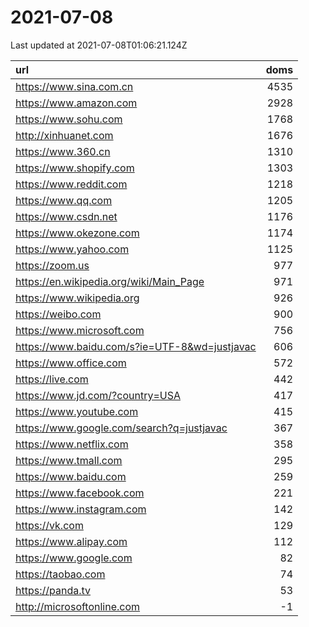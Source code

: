 # 2021-07-08

<!-- BEGIN -->
Last updated at 2021-07-08T01:06:21.124Z

url | doms
:- | -:
https://www.sina.com.cn | 4535
https://www.amazon.com | 2928
https://www.sohu.com | 1768
http://xinhuanet.com | 1676
https://www.360.cn | 1310
https://www.shopify.com | 1303
https://www.reddit.com | 1218
https://www.qq.com | 1205
https://www.csdn.net | 1176
https://www.okezone.com | 1174
https://www.yahoo.com | 1125
https://zoom.us | 977
https://en.wikipedia.org/wiki/Main_Page | 971
https://www.wikipedia.org | 926
https://weibo.com | 900
https://www.microsoft.com | 756
https://www.baidu.com/s?ie=UTF-8&wd=justjavac | 606
https://www.office.com | 572
https://live.com | 442
https://www.jd.com/?country=USA | 417
https://www.youtube.com | 415
https://www.google.com/search?q=justjavac | 367
https://www.netflix.com | 358
https://www.tmall.com | 295
https://www.baidu.com | 259
https://www.facebook.com | 221
https://www.instagram.com | 142
https://vk.com | 129
https://www.alipay.com | 112
https://www.google.com | 82
https://taobao.com | 74
https://panda.tv | 53
http://microsoftonline.com | -1
<!-- END -->
